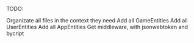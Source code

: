 TODO:

Organizate all files in the context they need
Add all GameEntities
Add all UserEntities
Add all AppEntities
Get middleware, with jsonwebtoken and bycript